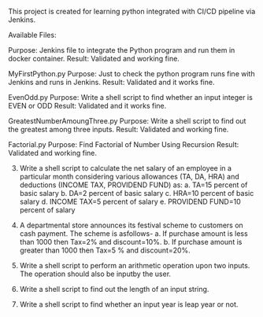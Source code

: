 This project is created for learning python integrated with CI/CD pipeline via Jenkins.

Available Files:

Purpose: Jenkins file to integrate the Python program and run them in docker container.
Result: Validated and working fine.

MyFirstPython.py 
    Purpose: Just to check the python program runs fine with Jenkins and runs in Jenkins.
    Result: Validated and it works fine.

EvenOdd.py
    Purpose: Write a shell script to find whether an input integer is EVEN or ODD
    Result: Validated and it works fine.

GreatestNumberAmoungThree.py
    Purpose: Write a shell script to find out the greatest among three inputs.
    Result: Validated and working fine. 

Factorial.py
    Purpose: Find Factorial of Number Using Recursion
    Result: Validated and working fine.


3. Write a shell script to calculate the net salary of an employee in a particular month considering various allowances 
(TA, DA, HRA) and deductions (INCOME TAX, PROVIDEND FUND) as:
    a. TA=15 percent of basic salary
    b. DA=2 percent of basic salary
    c. HRA=10 percent of basic salary
    d. INCOME TAX=5 percent of salary
    e. PROVIDEND FUND=10 percent of salary
    
4. A departmental store announces its festival scheme to customers on cash payment. The scheme is asfollows-
    a. If purchase amount is less than 1000 then Tax=2% and discount=10%.
    b. If purchase amount is greater than 1000 then Tax=5 % and discount=20%.
5. Write a shell script to perform an arithmetic operation upon two inputs. The operation should also be inputby the user.
6. Write a shell script to find out the length of an input string.
7. Write a shell script to find whether an input year is leap year or not.